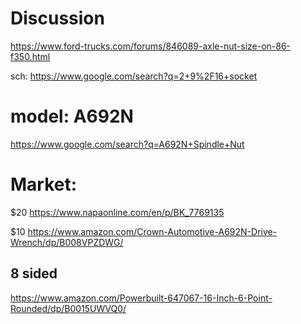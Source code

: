 # Discussion
https://www.ford-trucks.com/forums/846089-axle-nut-size-on-86-f350.html

sch: https://www.google.com/search?q=2+9%2F16+socket

# model: A692N
https://www.google.com/search?q=A692N+Spindle+Nut

# Market:
$20 https://www.napaonline.com/en/p/BK_7769135

$10 https://www.amazon.com/Crown-Automotive-A692N-Drive-Wrench/dp/B008VPZDWG/

## 8 sided
https://www.amazon.com/Powerbuilt-647067-16-Inch-6-Point-Rounded/dp/B0015UWVQ0/
